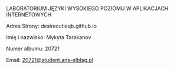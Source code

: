 LABORATORIUM JĘZYKI WYSOKIEGO POZIOMU W APLIKACJACH INTERNETOWYCH

Adres Strony: desirecutieqb.github.io

Imię i nazwisko: Mykyta Tarakanov

Numer albumu: 20721

Email: 20721@student.ans-elblag.pl



